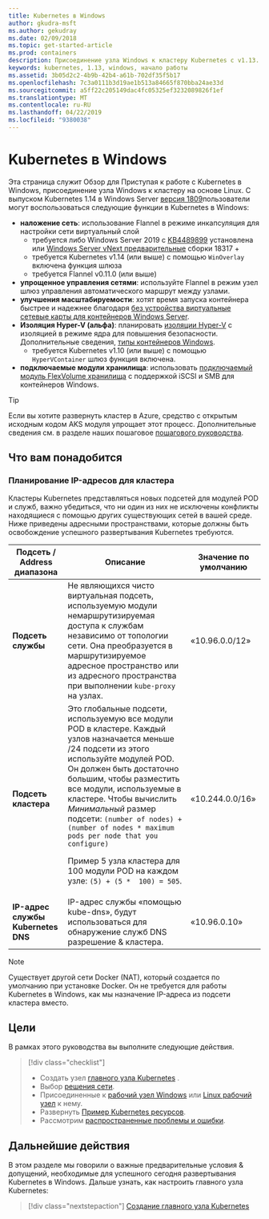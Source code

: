 ```yaml
---
title: Kubernetes в Windows
author: gkudra-msft
ms.author: gekudray
ms.date: 02/09/2018
ms.topic: get-started-article
ms.prod: containers
description: Присоединение узла Windows к кластеру Kubernetes с v1.13.
keywords: kubernetes, 1.13, windows, начало работы
ms.assetid: 3b05d2c2-4b9b-42b4-a61b-702df35f5b17
ms.openlocfilehash: 7c3a0111b3d19ae1b513a84665f870bba24ae33d
ms.sourcegitcommit: a5ff22c205149dac4fc05325ef3232089826f1ef
ms.translationtype: MT
ms.contentlocale: ru-RU
ms.lasthandoff: 04/22/2019
ms.locfileid: "9380038"
---
```

# <a name="kubernetes-on-windows"></a>Kubernetes в Windows

Эта страница служит Обзор для Приступая к работе с Kubernetes в Windows, присоединение узла Windows к кластеру на основе Linux. С выпуском Kubernetes 1.14 в Windows Server [версия 1809](https://docs.microsoft.com/en-us/windows-server/get-started/whats-new-in-windows-server-1809#container-networking-with-kubernetes)пользователи могут воспользоваться следующие функции в Kubernetes в Windows:

- **наложение сеть**: использование Flannel в режиме инкапсуляция для настройки сети виртуальный слой
    - требуется либо Windows Server 2019 с [KB4489899](https://support.microsoft.com/en-us/help/4489899) установлена или [Windows Server vNext предварительные](https://blogs.windows.com/windowsexperience/tag/windows-insider-program/) сборки 18317 +
    - требуется Kubernetes v1.14 (или выше) с помощью `WinOverlay` включена функция шлюза
    - требуется Flannel v0.11.0 (или выше)
- **упрощенное управления сетями**: используйте Flannel в режим узел шлюз управления автоматического маршрут между узлами.
- **улучшения масштабируемости**: хотят время запуска контейнера быстрее и надежнее благодаря [без устройства виртуальные сетевые карты для контейнеров Windows Server](https://blogs.technet.microsoft.com/networking/2018/04/27/network-start-up-and-performance-improvements-in-windows-10-spring-creators-update-and-windows-server-version-1803/).
- **Изоляция Hyper-V (альфа)**: планировать [изоляции Hyper-V](https://kubernetes.io/docs/getting-started-guides/windows/#hyper-v-containers) с изоляцией в режиме ядра для повышения безопасности. Дополнительные сведения, [типы контейнеров Windows](https://docs.microsoft.com/en-us/virtualization/windowscontainers/about/#windows-container-types).
    - требуется Kubernetes v1.10 (или выше) с помощью `HyperVContainer` шлюз функция включена.
- **подключаемые модули хранилища**: использовать [подключаемый модуль FlexVolume хранилища](https://github.com/Microsoft/K8s-Storage-Plugins) с поддержкой iSCSI и SMB для контейнеров Windows.

>[!TIP]
>Если вы хотите развернуть кластер в Azure, средство с открытым исходным кодом AKS модуля упрощает этот процесс. Дополнительные сведения см. в разделе наших пошаговое [пошагового руководства](https://github.com/Azure/aks-engine/blob/master/docs/topics/windows.md).

## <a name="prerequisites"></a>Что вам понадобится

### <a name="plan-ip-addressing-for-your-cluster"></a>Планирование IP-адресов для кластера

<a name="definitions"></a>Кластеры Kubernetes представляться новых подсетей для модулей POD и служб, важно убедиться, что ни один из них не исключены конфликты находящиеся с помощью других существующих сетей в вашей среде. Ниже приведены адресными пространствами, которые должны быть освобождение успешного развертывания Kubernetes требуются.

| Подсеть / Address диапазона | Описание | Значение по умолчанию |
| --------- | ------------- | ------------- |
| <a name="service-subnet-def"></a>**Подсеть службы** | Не являющихся чисто виртуальная подсеть, используемую модули немаршрутизируемая доступа к службам независимо от топологии сети. Она преобразуется в маршрутизируемое адресное пространство или из адресного пространства при выполнении `kube-proxy` на узлах. | «10.96.0.0/12» |
| <a name="cluster-subnet-def"></a>**Подсеть кластера** |  Это глобальные подсети, используемую все модули POD в кластере. Каждый узлов назначается меньше /24 подсети из этого используйте модулей POD. Он должен быть достаточно большим, чтобы разместить все модули, используемые в кластере. Чтобы вычислить *Минимальный* размер подсети: `(number of nodes) + (number of nodes * maximum pods per node that you configure)` <p/>Пример 5 узла кластера для 100 модули POD на каждом узле: `(5) + (5 *  100) = 505`.  | «10.244.0.0/16» |
| **IP-адрес службы Kubernetes DNS** | IP-адрес службы «помощью kube-dns», будут использоваться для обнаружение служб DNS разрешение & кластера. | «10.96.0.10» |

> [!NOTE]
> Существует другой сети Docker (NAT), который создается по умолчанию при установке Docker. Он не требуется для работы Kubernetes в Windows, как мы назначение IP-адреса из подсети кластера вместо.

## <a name="what-you-will-accomplish"></a>Цели

В рамках этого руководства вы выполните следующие действия.

> [!div class="checklist"]
> * Создать узел [главного узла Kubernetes](./creating-a-linux-master.md) .  
> * Выбор [решения сети](./network-topologies.md).  
> * Присоединенные к [рабочий узел Windows](./joining-windows-workers.md) или [Linux рабочий узел](./joining-linux-workers.md) к нему.  
> * Развернуть [Пример Kubernetes ресурсов](./deploying-resources.md).  
> * Рассмотрим [распространенные проблемы и ошибки](./common-problems.md).

## <a name="next-steps"></a>Дальнейшие действия

В этом разделе мы говорили о важные предварительные условия & допущений, необходимые для успешного сегодня развертывания Kubernetes в Windows. Дальше узнать, как настроить главного узла Kubernetes:

>[!div class="nextstepaction"]
>[Создание главного узла Kubernetes](./creating-a-linux-master.md)